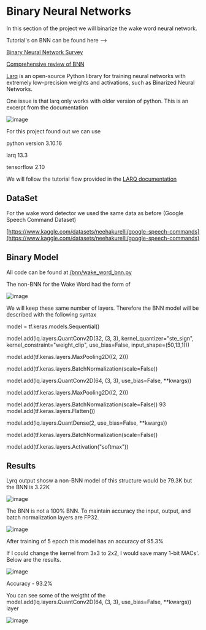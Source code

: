 <h1>Binary Neural Networks</h1>

In this section of the project we will binarize the wake word neural network.

Tutorial's on BNN can be found here -->

[Binary Neural Network Survey](https://arxiv.org/pdf/2004.03333)

[Comprehensive review of BNN](https://arxiv.org/pdf/2110.06804)

[Larq](https://docs.larq.dev/larq/) is an open-source Python library for training neural networks with extremely low-precision weights and activations, such as Binarized Neural Networks.

One issue is that larq only works with older version of python. This is an excerpt from the documentation

![image](https://github.com/user-attachments/assets/8620398a-4837-4169-8482-29ab03221ade)

For this project found out we can use

python version 3.10.16

larq 13.3

tensorflow 2.10

We will follow the tutorial flow provided in the [LARQ documentation](https://docs.larq.dev/larq/tutorials/binarynet_cifar10/)

<h2>DataSet</h2>

For the wake word detector we used the same data as before (Google Speech Command Dataset)

[https://www.kaggle.com/datasets/neehakurelli/google-speech-commands](https://www.kaggle.com/datasets/neehakurelli/google-speech-commands)

<h2>Binary Model</h2>

All code can be found at [/bnn/wake_word_bnn.py](https://github.com/TC4451/Wake_word_sign_digits/blob/main/BNN/wake_word_bnn.py)


The non-BNN for the Wake Word had the form of 

![image](https://github.com/user-attachments/assets/27a9f88c-af78-449e-bbfa-19e8f8a5ccac)

We will keep these same number of layers. Therefore the BNN model will be described with the following syntax

model = tf.keras.models.Sequential()


model.add(lq.layers.QuantConv2D(32, (3, 3),
                                kernel_quantizer="ste_sign",
                                kernel_constraint="weight_clip",
                                use_bias=False,
                                input_shape=(50,13,1)))
                                
model.add(tf.keras.layers.MaxPooling2D((2, 2)))

model.add(tf.keras.layers.BatchNormalization(scale=False))

model.add(lq.layers.QuantConv2D(64, (3, 3), use_bias=False, **kwargs))

model.add(tf.keras.layers.MaxPooling2D((2, 2)))

model.add(tf.keras.layers.BatchNormalization(scale=False))
93
model.add(tf.keras.layers.Flatten())

model.add(lq.layers.QuantDense(2, use_bias=False, **kwargs))

model.add(tf.keras.layers.BatchNormalization(scale=False))

model.add(tf.keras.layers.Activation("softmax"))

<h2>Results</h2>

Lyrq output shosw a non-BNN model of this structure would be 79.3K but the BNN is 3.22K

![image](https://github.com/user-attachments/assets/511d6f38-67c3-4c5b-a8c4-dbef0d80d533)

The BNN is not a 100% BNN. To maintain accuracy the input, output, and batch normalization layers are FP32.

![image](https://github.com/user-attachments/assets/3b28994c-c95e-413e-bcbb-8652784472a7)

After training of 5 epoch this model has an accuracy of 95.3%

If I could change the kernel from 3x3 to 2x2, I would save many 1-bit MACs'. Below are the results.

![image](https://github.com/user-attachments/assets/1beb64f1-cada-4e04-8597-43d10286bd08)

Accuracy - 93.2%

You can see some of the weigtht of the model.add(lq.layers.QuantConv2D(64, (3, 3), use_bias=False, **kwargs)) layer


![image](https://github.com/user-attachments/assets/75f9c1a2-450e-4f73-b457-d1dcb8a115d6)

